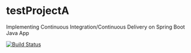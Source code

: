 # testProjectA
Implementing Continuous Integration/Continuous Delivery on Spring Boot Java App

[![Build Status](https://travis-ci.com/marina-markova/testProjectA.svg)](https://travis-ci.com/marina-markova/testProjectA)
